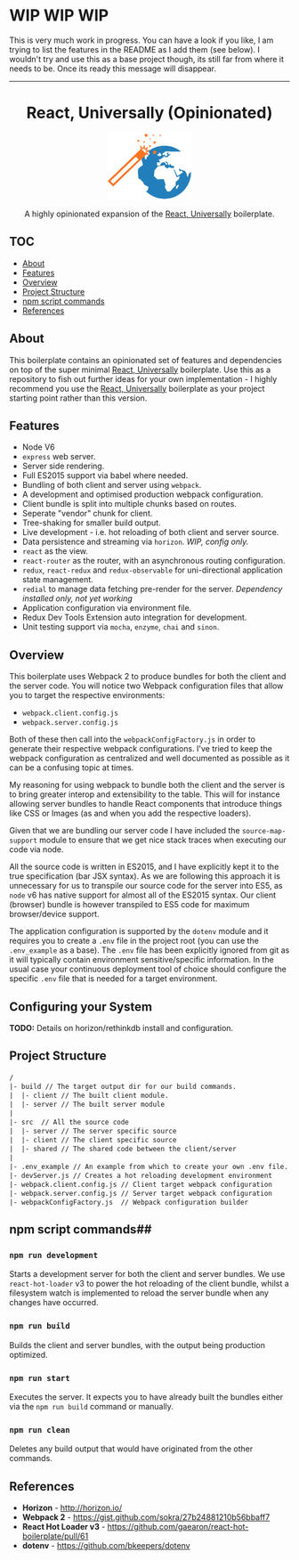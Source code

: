# WIP WIP WIP

This is very much work in progress.  You can have a look if you like, I am trying to list the features in the README as I add them (see below).  I wouldn't try and use this as a base project though, its still far from where it needs to be.  Once its ready this message will disappear.

---

<p align='center'>
  <h1 align='center'>React, Universally (Opinionated)</h1>
  <p align='center'><img width='150' src='https://raw.githubusercontent.com/ctrlplusb/assets/master/logos/react-universally.png' /></p>
  <p align='center'>A highly opinionated expansion of the <a href="https://github.com/ctrlplusb/react-universally">React, Universally</a> boilerplate.</p>
</p>

## TOC

 - [About](https://github.com/ctrlplusb/react-universally#about)
 - [Features](https://github.com/ctrlplusb/react-universally#features)
 - [Overview](https://github.com/ctrlplusb/react-universally#overview)
 - [Project Structure](https://github.com/ctrlplusb/react-universally#project-structure)
 - [npm script commands](https://github.com/ctrlplusb/react-universally#npm-script-commands)
 - [References](https://github.com/ctrlplusb/react-universally#references)

## About

This boilerplate contains an opinionated set of features and dependencies on top of the super minimal [React, Universally](https://github.com/ctrlplusb/react-universally) boilerplate.  Use this as a repository to fish out further ideas for your own implementation - I highly recommend you use the [React, Universally](https://github.com/ctrlplusb/react-universally) boilerplate as your project starting point rather than this version.

## Features

  - Node V6
  - `express` web server.
  - Server side rendering.
  - Full ES2015 support via babel where needed.
  - Bundling of both client and server using `webpack`.
  - A development and optimised production webpack configuration.
  - Client bundle is split into multiple chunks based on routes.
  - Seperate "vendor" chunk for client.
  - Tree-shaking for smaller build output. 
  - Live development - i.e. hot reloading of both client and server source.
  - Data persistence and streaming via `horizon`. _WIP, config only._
  - `react` as the view.
  - `react-router` as the router, with an asynchronous routing configuration.
  - `redux`, `react-redux` and `redux-observable` for uni-directional application state management.
  - `redial` to manage data fetching pre-render for the server. _Dependency installed only, not yet working_
  - Application configuration via environment file.
  - Redux Dev Tools Extension auto integration for development.
  - Unit testing support via `mocha`, `enzyme`, `chai` and `sinon`.

## Overview

This boilerplate uses Webpack 2 to produce bundles for both the client and the
server code.  You will notice two Webpack configuration files that allow you to target the respective environments:

   - `webpack.client.config.js`
   - `webpack.server.config.js`

Both of these then call into the `webpackConfigFactory.js` in order to generate their respective webpack configurations.  I've tried to keep the webpack configuration as centralized and well documented as possible as it can be a confusing topic at times.

My reasoning for using webpack to bundle both the client and the server is to bring greater interop and extensibility to the table.  This will for instance allowing server bundles to handle React components that introduce things like CSS or Images (as and when you add the respective loaders).

Given that we are bundling our server code I have included the `source-map-support` module to ensure that we get nice stack traces when executing our code via node.

All the source code is written in ES2015, and I have explicitly kept it to the true specification (bar JSX syntax).  As we are following this approach it is unnecessary for us to transpile our source code for the server into ES5, as `node` v6 has native support for almost all of the ES2015 syntax.  Our client (browser) bundle is however transpiled to ES5 code for maximum browser/device support.

The application configuration is supported by the `dotenv` module and it requires you to create a `.env` file in the project root (you can use the `.env_example` as a base).  The `.env` file has been explicitly ignored from git as it will typically contain environment sensitive/specific information.  In the usual case your continuous deployment tool of choice should configure the specific `.env` file that is needed for a target environment.

## Configuring your System

__TODO:__ Details on horizon/rethinkdb install and configuration.

## Project Structure

```
/
|- build // The target output dir for our build commands.
|  |- client // The built client module.
|  |- server // The built server module
|
|- src  // All the source code
|  |- server // The server specific source
|  |- client // The client specific source
|  |- shared // The shared code between the client/server
|
|- .env_example // An example from which to create your own .env file.  
|- devServer.js // Creates a hot reloading development environment
|- webpack.client.config.js // Client target webpack configuration
|- webpack.server.config.js // Server target webpack configuration
|- webpackConfigFactory.js  // Webpack configuration builder
```  

## npm script commands##

### `npm run development`

Starts a development server for both the client and server bundles.  We use `react-hot-loader` v3 to power the hot reloading of the client bundle, whilst a filesystem watch is implemented to reload the server bundle when any changes have occurred.

### `npm run build`

Builds the client and server bundles, with the output being production optimized.

### `npm run start`

Executes the server.  It expects you to have already built the bundles either via the `npm run build` command or manually.

### `npm run clean`

Deletes any build output that would have originated from the other commands.

## References ##

  - __Horizon__ - http://horizon.io/
  - __Webpack 2__ - https://gist.github.com/sokra/27b24881210b56bbaff7
  - __React Hot Loader v3__ - https://github.com/gaearon/react-hot-boilerplate/pull/61
  - __dotenv__ - https://github.com/bkeepers/dotenv
